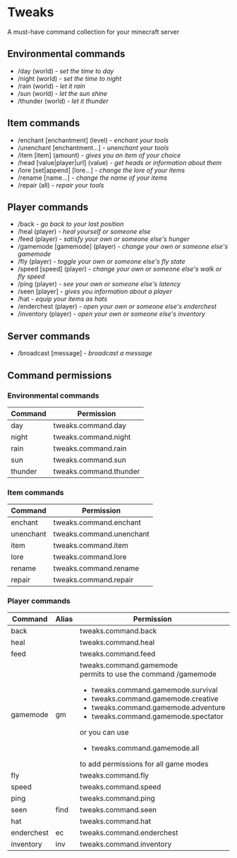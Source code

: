 # Tweaks

A must-have command collection for your minecraft server

## Environmental commands

- /day (world) - *set the time to day*
- /night (world) - *set the time to night*
- /rain (world) - *let it rain*
- /sun (world) - *let the sun shine*
- /thunder (world) - *let it thunder*

## Item commands

- /enchant [enchantment] (level) - *enchant your tools*
- /unenchant [enchantment...] - *unenchant your tools*
- /item [item] (amount) - *gives you an item of your choice*
- /head [value|player|url] (value) - *get heads or information about them*
- /lore [set|append] [lore...] - *change the lore of your items*
- /rename [name...] - *change the name of your items*
- /repair (all) - *repair your tools*

## Player commands

- /back - *go back to your last position*
- /heal (player) - *heal yourself or someone else*
- /feed (player) - *satisfy your own or someone else's hunger*
- /gamemode [gamemode] (player) - *change your own or someone else's gamemode*
- /fly (player) - *toggle your own or someone else's fly state*
- /speed [speed] (player) - *change your own or someone else's walk or fly speed*
- /ping (player) - *see your own or someone else's latency*
- /seen [player] - *gives you information about a player*
- /hat - *equip your items as hats*
- /enderchest (player) - *open your own or someone else's enderchest*
- /inventory (player) - *open your own or someone else's inventory*

## Server commands

- /broadcast [message] - *broadcast a message*

## Command permissions

### Environmental commands

| Command | Permission             |
|---------|------------------------|
| day     | tweaks.command.day     |
| night   | tweaks.command.night   |
| rain    | tweaks.command.rain    |
| sun     | tweaks.command.sun     |
| thunder | tweaks.command.thunder |

### Item commands

| Command   | Permission               |
|-----------|--------------------------|
| enchant   | tweaks.command.enchant   |
| unenchant | tweaks.command.unenchant |
| item      | tweaks.command.item      |
| lore      | tweaks.command.lore      |
| rename    | tweaks.command.rename    |
| repair    | tweaks.command.repair    |

### Player commands

| Command    | Alias | Permission                                                                                                                                                                                                                                                                                                                    | Argument | Permission |
|------------|-------|-------------------------------------------------------------------------------------------------------------------------------------------------------------------------------------------------------------------------------------------------------------------------------------------------------------------------------|----------|------------|
| back       |       | tweaks.command.back                                                                                                                                                                                                                                                                                                           |          |            |
| heal       |       | tweaks.command.heal                                                                                                                                                                                                                                                                                                           | player   | *.others   |
| feed       |       | tweaks.command.feed                                                                                                                                                                                                                                                                                                           | player   | *.others   |
| gamemode   | gm    | tweaks.command.gamemode<br/>permits to use the command /gamemode<ul><li>tweaks.command.gamemode.survival<li>tweaks.command.gamemode.creative</li><li>tweaks.command.gamemode.adventure<li>tweaks.command.gamemode.spectator</ul> or you can use <ul><li>tweaks.command.gamemode.all</ul>to add permissions for all game modes | player   | *.others   |
| fly        |       | tweaks.command.fly                                                                                                                                                                                                                                                                                                            | player   | *.others   |
| speed      |       | tweaks.command.speed                                                                                                                                                                                                                                                                                                          | player   | *.others   |
| ping       |       | tweaks.command.ping                                                                                                                                                                                                                                                                                                           | player   | *.others   |
| seen       | find  | tweaks.command.seen                                                                                                                                                                                                                                                                                                           |          |            |
| hat        |       | tweaks.command.hat                                                                                                                                                                                                                                                                                                            |          |            |
| enderchest | ec    | tweaks.command.enderchest                                                                                                                                                                                                                                                                                                     | player   | *.others   |
| inventory  | inv   | tweaks.command.inventory                                                                                                                                                                                                                                                                                                      |          |            |
